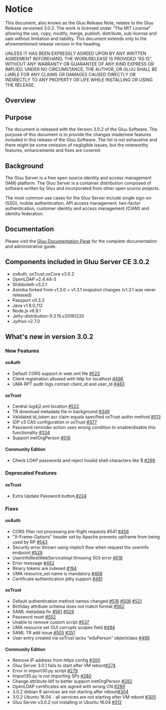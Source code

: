 # Notice

This document, also known as the Gluu Release Note, 
relates to the Gluu Release versioned 3.0.2. The work is licensed under “The MIT License” 
allowing the use, copy, modify, merge, publish, distribute, sub-license and sale without 
limitation and liability. This document extends only to the aforementioned release version 
in the heading.

UNLESS IT HAS BEEN EXPRESSLY AGREED UPON BY ANY WRITTEN AGREEMENT BEFOREHAND, 
THE WORK/RELEASE IS PROVIDED “AS IS”, WITHOUT ANY WARRANTY OR GUARANTEE OF ANY KIND 
EXPRESS OR IMPLIED. UNDER NO CIRCUMSTANCE, THE AUTHOR, OR GLUU SHALL BE LIABLE FOR ANY 
CLAIMS OR DAMAGES CAUSED DIRECTLY OR INDIRECTLY TO ANY PROPERTY OR LIFE WHILE INSTALLING 
OR USING THE RELEASE.

## Overview

## Purpose

The document is released with the Version 3.0.2 of the Gluu Software. The purpose of this document is to provide the changes made/new features included in this release of the Gluu Software. The list is not exhaustive and there might be some omission of negligible issues, but the noteworthy features, enhancements and fixes are covered. 

## Background

The Gluu Server is a free open source identity and access management (IAM) platform. The Gluu Server is a container distribution composed of software written by Gluu and incorporated from other open source projects. 

The most common use cases for the Gluu Server include single sign-on (SSO), mobile authentication, API access management, two-factor authentication, customer identity and access management (CIAM) and identity federation.

## Documentation

Please visit the [Gluu Documentation Page](http://www.gluu.org/docs) for the complete 
documentation and administrative guide. 

## Components included in Gluu Server CE 3.0.2
- oxAuth, oxTrust,oxCore v3.0.2
- OpenLDAP v2.4.44-5
- Shibboleth v3.2.1
- Asimba forked from v1.3.0 + v1.3.1 snapshot changes (v1.3.1 was never released)
- Passport v0.3.2
- Java v1.8.0_112
- Node.js v6.9.1
- Jetty-distribution-9.3.15.v20161220
- Jython v2.7.0

## What's new in version 3.0.2

### New Features
#### oxAuth
- Default CORS support in web.xml file [#523](https://github.com/GluuFederation/oxAuth/issues/523)
- Client registration allowed with http for localhost [#496](https://github.com/GluuFederation/oxAuth/issues/496)
- UMA RPT audit logs contain client_id and user_id [#483](https://github.com/GluuFederation/oxAuth/issues/483)
#### oxTrust
- Central log4j2.xml location [#522](https://github.com/GluuFederation/oxTrust/issues/522)
- TR download metadata file in background [#349](https://github.com/GluuFederation/oxTrust/issues/349)
- Validated id_token acr claim equals specified oxTrust authn method [#513](https://github.com/GluuFederation/oxTrust/issues/513)
- IDP v3 CAS configuration in oxTrust [#377](https://github.com/GluuFederation/oxTrust/issues/377)
- Password reminder action uses wrong condition to enable/disable this functionality [#334](https://github.com/GluuFederation/oxTrust/issues/334)
- Support inetOrgPerson [#516](https://github.com/GluuFederation/oxTrust/issues/516)
#### Community Edition
- Check LDAP passwords and reject invalid shell characters like $ [#299](https://github.com/GluuFederation/community-edition-setup/issues/299)


### Deprecated Features

#### oxTrust
- Extra Update Password button[ #224](https://github.com/GluuFederation/oxTrust/issues/224)

### Fixes
#### oxAuth
- CORS filter not processing pre-flight requests #541 [#458](https://github.com/GluuFederation/oxAuth/issues/458)
- "X-Frame-Options" header set by Apache prevents opiframe from being used by RP [#543](https://github.com/GluuFederation/oxAuth/issues/543)
- Security error thrown using implicit flow when request the userinfo endpoint [#529](https://github.com/GluuFederation/oxAuth/issues/529)
- UserInfoRestWebServiceImpl throwing 503 error [#518](https://github.com/GluuFederation/oxAuth/issues/518)
- Error message [#462](https://github.com/GluuFederation/oxAuth/issues/462)
- Binary tokens are indexed [#194](https://github.com/GluuFederation/oxAuth/issues/192)
- UMA resource_set name is mandatory [#468](https://github.com/GluuFederation/oxAuth/issues/468)
- Certificate authentication jetty support [#481](https://github.com/GluuFederation/oxAuth/issues/481)

#### oxTrust
- Default authentication method names changed [#518](https://github.com/GluuFederation/oxTrust/issues/518) [#506](https://github.com/GluuFederation/oxTrust/issues/506) [#521](https://github.com/GluuFederation/oxTrust/issues/521)
- Birthday attribute schema does not match format [#562](https://github.com/GluuFederation/oxTrust/issues/562)
- SAML metadata fix [#561](https://github.com/GluuFederation/oxTrust/issues/561) [#529](https://github.com/GluuFederation/oxTrust/issues/529)
- Password reset [#552](https://github.com/GluuFederation/oxTrust/issues/552)
- Unable to remove custom script [#537](https://github.com/GluuFederation/oxTrust/issues/537)
- UMA resource set GUI corrupts scopes field [#484](https://github.com/GluuFederation/oxTrust/issues/484)
- SAML TR add issue [#505](https://github.com/GluuFederation/oxTrust/issues/505) [#351](https://github.com/GluuFederation/oxTrust/issues/351)
- User entry created via oxTrust lacks "eduPerson" objectclass [#499](https://github.com/GluuFederation/oxTrust/issues/499)
#### Community Edition
- Remove IP address from https config [#300](https://github.com/GluuFederation/community-edition-setup/issues/300)
- Gluu Server 3.0.1 fails to start after VM reboot[#274](https://github.com/GluuFederation/community-edition-setup/issues/274)
- Error in import30.py script [#279](https://github.com/GluuFederation/community-edition-setup/issues/279)
- Import30.py is not importing SPs [#280](https://github.com/GluuFederation/community-edition-setup/issues/280)
- Change attribute ldif to better support inetOrgPerson [#282](https://github.com/GluuFederation/community-edition-setup/issues/282)
- OpenLDAP certificates are signed with wrong CN [#289](https://github.com/GluuFederation/community-edition-setup/issues/289)
- 3.0.2 debian 8 services are not starting after reboot[#304](https://github.com/GluuFederation/community-edition-setup/issues/304)
- 3.0.2 Ubuntu 16.04 - all services are not starting after VM reboot [#305](https://github.com/GluuFederation/community-edition-setup/issues/305)
- Gluu Server v3.0.2 not installing in Ubuntu 16.04 [#312](https://github.com/GluuFederation/community-edition-setup/issues/312)
